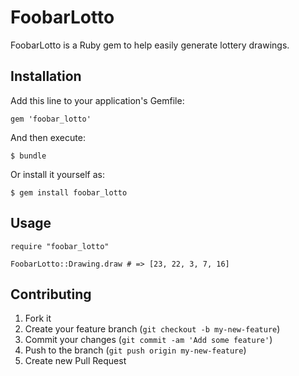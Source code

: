 # FoobarLotto

FoobarLotto is a Ruby gem to help easily generate lottery drawings.

## Installation

Add this line to your application's Gemfile:

    gem 'foobar_lotto'

And then execute:

    $ bundle

Or install it yourself as:

    $ gem install foobar_lotto

## Usage

    require "foobar_lotto"

    FoobarLotto::Drawing.draw # => [23, 22, 3, 7, 16]

## Contributing

1. Fork it
2. Create your feature branch (`git checkout -b my-new-feature`)
3. Commit your changes (`git commit -am 'Add some feature'`)
4. Push to the branch (`git push origin my-new-feature`)
5. Create new Pull Request
